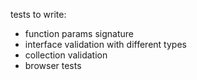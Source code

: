 tests to write: 

- function params signature
- interface validation with different types
- collection validation
- browser tests
